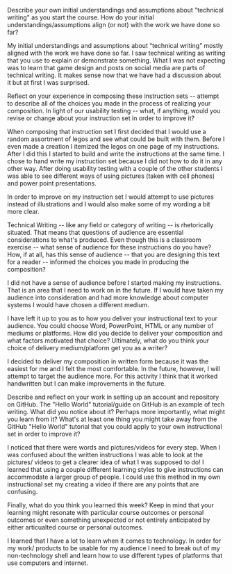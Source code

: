Describe your own initial understandings and assumptions about "technical writing" as you start the course. How do your initial understandings/assumptions align (or not) with the work we have done so far? 

My initial understandings and assumptions about “technical writing” mostly aligned with the work we have done so far. I saw technical writing as writing that you use to explain or demonstrate something. What I was not expecting was to learn that game design and posts on social media are parts of technical writing. It makes sense now that we have had a discussion about it but at first I was surprised. 

Reflect on your experience in composing these instruction sets -- attempt to describe all of the choices you made in the process of realizing your composition. In light of our usability testing -- what, if anything, would you revise or change about your instruction set in order to improve it? 

When composing that instruction set I first decided that I would use a random assortment of legos and see what could be built with them. Before I even made a creation I itemized the legos on one page of my instructions. After I did this I started to build and write the instructions at the same time. I chose to hand write my instruction set because I did not how to do it in any other way. After doing usability testing with a couple of the other students I was able to see different ways of using pictures (taken with cell phones) and power point presentations.  

In order to improve on my instruction set I would attempt to use pictures instead of illustrations and I would also make some of my wording a bit more clear.  
 

Technical Writing -- like any field or category of writing -- is rhetorically situated. That means that questions of audience are essential considerations to what's produced. Even though this is a classroom exercise -- what sense of audience for these instructions do you have? How, if at all, has this sense of audience -- that you are designing this text for a reader -- informed the choices you made in producing the composition? 

I did not have a sense of audience before I started making my instructions. That is an area that I need to work on in the future. If I would have taken my audience into consideration and had more knowledge about computer systems I would have chosen a different medium.  

I have left it up to you as to how you deliver your instructional text to your audience. You could choose Word, PowerPoint, HTML or any number of mediums or platforms. How did you decide to deliver your composition and what factors motivated that choice? Ultimately, what do you think your choice of delivery medium/platform get you as a writer? 

I decided to deliver my composition in written form because it was the easiest for me and I felt the most comfortable. In the future, however, I will attempt to target the audience more. For this activity I think that it worked handwritten but I can make improvements in the future. 

Describe and reflect on your work in setting up an account and repository on GitHub. The "Hello World" tutorial/guide on GitHub is an example of tech writing. What did you notice about it? Perhaps more importantly, what might you learn from it? What's at least one thing you might take away from the GitHub "Hello World" tutorial that you could apply to your own instructional set in order to improve it? 

I noticed that there were words and pictures/videos for every step. When I was confused about the written instructions I was able to look at the pictures/ videos to get a clearer idea of what I was supposed to do! I learned that using a couple different learning styles to give instructions can accommodate a larger group of people. I could use this method in my own instructional set my creating a video if there are any points that are confusing. 

Finally, what do you think you learned this week? Keep in mind that your learning might resonate with particular course outcomes or personal outcomes or even something unexpected or not entirely anticipated by either articualted course or personal outcomes. 

I learned that I have a lot to learn when it comes to technology. In order for my work/ products to be usable for my audience I need to break out of my non-technology shell and learn how to use different types of platforms that use computers and internet.  

